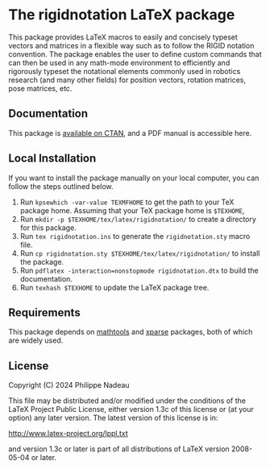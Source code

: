# The rigidnotation LaTeX package
This package provides LaTeX macros to easily and concisely typeset vectors and matrices in a flexible way such as to follow the RIGID notation convention. The package enables the user to define custom commands that can then be used in any math-mode environment to efficiently and rigorously typeset the notational elements commonly used in robotics research (and many other fields) for position vectors, rotation matrices, pose matrices, etc.

## Documentation
This package is [available on CTAN](https://ctan.org/pkg/rigidnotation), and a PDF manual is accessible here.

## Local Installation
If you want to install the package manually on your local computer, you can follow the steps outlined below.
1. Run `kpsewhich -var-value TEXMFHOME` to get the path to your TeX package home.
Assuming that your TeX package home is `$TEXHOME`,
2. Run `mkdir -p $TEXHOME/tex/latex/rigidnotation/` to create a directory for this package.
3. Run `tex rigidnotation.ins` to generate the `rigidnotation.sty` macro file.
3. Run `cp rigidnotation.sty $TEXHOME/tex/latex/rigidnotation/` to install the package.
3. Run `pdflatex -interaction=nonstopmode rigidnotation.dtx` to build the documentation.
5. Run `texhash $TEXHOME` to update the LaTeX package tree.

## Requirements
This package depends on [mathtools](https://ctan.org/pkg/mathtools) and [xparse](https://ctan.org/pkg/xparse) packages, both of which are widely used.

## License
Copyright (C) 2024 Philippe Nadeau

This file may be distributed and/or modified under the
conditions of the LaTeX Project Public License, either version 1.3c
of this license or (at your option) any later version.
The latest version of this license is in:

http://www.latex-project.org/lppl.txt

and version 1.3c or later is part of all distributions of LaTeX
version 2008-05-04 or later.